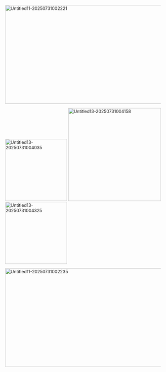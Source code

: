 
<img width="1000" height="318" alt="Untitled11-20250731002221" src="https://github.com/user-attachments/assets/e4dc0e91-9af4-4107-a107-bc6a61b6dd9d" />



<img width="200" height="200" alt="Untitled13-20250731004035" src="https://github.com/user-attachments/assets/822e885d-49b4-48c1-a8e1-8af6b734092d" /> <img width="300" height="300" alt="Untitled13-20250731004158" src="https://github.com/user-attachments/assets/a235d629-708b-4c6a-9501-ca7b63441811" /> <img width="200" height="200" alt="Untitled13-20250731004325" src="https://github.com/user-attachments/assets/ed73705c-400f-4c60-8b0b-785919d4cf61" />



<img width="1000" height="318" alt="Untitled11-20250731002235" src="https://github.com/user-attachments/assets/7a791236-78b3-4386-ac38-b8af96412e30" />
